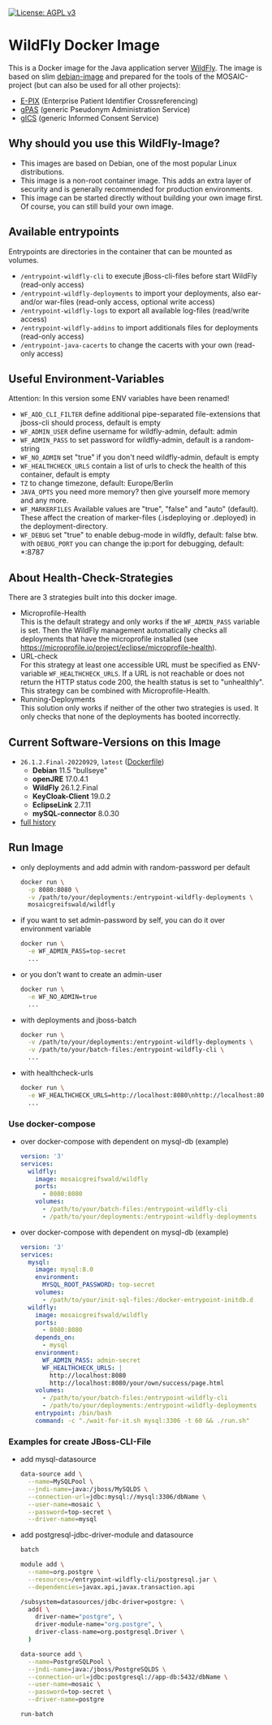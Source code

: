 [![License: AGPL v3](https://img.shields.io/badge/License-AGPL%20v3-blue.svg)](https://www.gnu.org/licenses/agpl-3.0)

# WildFly Docker Image
This is a Docker image for the Java application server [WildFly](http://wildfly.org/). The image is based on slim [debian-image](https://hub.docker.com/_/debian) and prepared for the tools of the MOSAIC-project (but can also be used for all other projects):

* [E-PIX](https://mosaic-greifswald.de/werkzeuge-und-vorlagen/id-management-e-pix.html) (Enterprise Patient Identifier Crossreferencing)
* [gPAS](https://mosaic-greifswald.de/werkzeuge-und-vorlagen/pseudonymverwaltung-gpas.html) (generic Pseudonym Administration Service)
* [gICS](https://mosaic-greifswald.de/werkzeuge-und-vorlagen/einwilligungsmanagement-gics.html) (generic Informed Consent Service)

## Why should you use this WildFly-Image?
* This images are based on Debian, one of the most popular Linux distributions.
* This image is a non-root container image. This adds an extra layer of security and is generally recommended for production environments.
* This image can be started directly without building your own image first. Of course, you can still build your own image.

## Available entrypoints
Entrypoints are directories in the container that can be mounted as volumes.
* `/entrypoint-wildfly-cli` to execute jBoss-cli-files before start WildFly (read-only access)
* `/entrypoint-wildfly-deployments` to import your deployments, also ear- and/or war-files (read-only access, optional write access)
* `/entrypoint-wildfly-logs` to export all available log-files (read/write access)
* `/entrypoint-wildfly-addins` to import additionals files for deployments (read-only access)
* `/entrypoint-java-cacerts` to change the cacerts with your own (read-only access)

## Useful Environment-Variables
Attention: In this version some ENV variables have been renamed!
* `WF_ADD_CLI_FILTER` define additional pipe-separated file-extensions that jboss-cli should process, default is empty
* `WF_ADMIN_USER` define username for wildfly-admin, default: admin
* `WF_ADMIN_PASS` to set password for wildfly-admin, default is a random-string
* `WF_NO_ADMIN` set "true" if you don't need wildfly-admin, default is empty
* `WF_HEALTHCHECK_URLS` contain a list of urls to check the health of this container, default is empty
* `TZ` to change timezone, default: Europe/Berlin
* `JAVA_OPTS` you need more memory? then give yourself more memory and any more.
* `WF_MARKERFILES` Available values are "true", "false" and "auto" (default). These affect the creation of marker-files (.isdeploying or .deployed) in the deployment-directory.
* `WF_DEBUG` set "true" to enable debug-mode in wildfly, default: false
  btw. with `DEBUG_PORT` you can change the ip:port for debugging, default: *:8787

## About Health-Check-Strategies
There are 3 strategies built into this docker image.

* Microprofile-Health<br>
  This is the default strategy and only works if the `WF_ADMIN_PASS` variable is set. Then the WildFly management automatically checks all deployments that have the microprofile installed (see https://microprofile.io/project/eclipse/microprofile-health).
* URL-check<br>
  For this strategy at least one accessible URL must be specified as ENV-variable `WF_HEALTHCHECK_URLS`. If a URL is not reachable or does not return the HTTP status code 200, the health status is set to "unhealthly". This strategy can be combined with Microprofile-Health.
* Running-Deployments<br>
  This solution only works if neither of the other two strategies is used. It only checks that none of the deployments has booted incorrectly.

## Current Software-Versions on this Image
* `26.1.2.Final-20220929`, `latest` ([Dockerfile](https://github.com/mosaic-hgw/WildFly/blob/master/Dockerfile))
  - **Debian** 11.5 "bullseye"
  - **openJRE** 17.0.4.1
  - **WildFly** 26.1.2.Final
  - **KeyCloak-Client** 19.0.2
  - **EclipseLink** 2.7.11
  - **mySQL-connector** 8.0.30
* [full history](https://github.com/mosaic-hgw/WildFly/blob/master/change_history.md)

## Run Image
* only deployments and add admin with random-password per default
  ```sh
  docker run \
    -p 8080:8080 \
    -v /path/to/your/deployments:/entrypoint-wildfly-deployments \
    mosaicgreifswald/wildfly
  ```

* if you want to set admin-password by self, you can do it over environment variable
  ```sh
  docker run \
    -e WF_ADMIN_PASS=top-secret
    ...
  ```

* or you don't want to create an admin-user
  ```sh
  docker run \
    -e WF_NO_ADMIN=true
    ...
  ```

* with deployments and jboss-batch
  ```sh
  docker run \
    -v /path/to/your/deployments:/entrypoint-wildfly-deployments \
    -v /path/to/your/batch-files:/entrypoint-wildfly-cli \
    ...
  ```

* with healthcheck-urls
  ```sh
  docker run \
    -e WF_HEALTHCHECK_URLS=http://localhost:8080\nhttp://localhost:8080/ths-web/html/public/common/processCompleted.xhtml
    ...
  ```

### Use docker-compose
* over docker-compose with dependent on mysql-db (example)
  ```yaml
  version: '3'
  services:
    wildfly:
      image: mosaicgreifswald/wildfly
      ports:
        - 8080:8080
      volumes:
        - /path/to/your/batch-files:/entrypoint-wildfly-cli
        - /path/to/your/deployments:/entrypoint-wildfly-deployments
  ```

* over docker-compose with dependent on mysql-db (example)
  ```yaml
  version: '3'
  services:
    mysql:
      image: mysql:8.0
      environment:
        MYSQL_ROOT_PASSWORD: top-secret
      volumes:
        - /path/to/your/init-sql-files:/docker-entrypoint-initdb.d
    wildfly:
      image: mosaicgreifswald/wildfly
      ports:
        - 8080:8080
      depends_on:
        - mysql
      environment:
        WF_ADMIN_PASS: admin-secret
        WF_HEALTHCHECK_URLS: |
          http://localhost:8080
          http://localhost:8080/your/own/success/page.html
      volumes:
        - /path/to/your/batch-files:/entrypoint-wildfly-cli
        - /path/to/your/deployments:/entrypoint-wildfly-deployments
      entrypoint: /bin/bash
      command: -c "./wait-for-it.sh mysql:3306 -t 60 && ./run.sh"
  ```

### Examples for create JBoss-CLI-File
* add mysql-datasource
  ```sh
  data-source add \
    --name=MySQLPool \
    --jndi-name=java:/jboss/MySQLDS \
    --connection-url=jdbc:mysql://mysql:3306/dbName \
    --user-name=mosaic \
    --password=top-secret \
    --driver-name=mysql
  ```

* add postgresql-jdbc-driver-module and datasource
  ```sh
  batch

  module add \
    --name=org.postgre \
    --resources=/entrypoint-wildfly-cli/postgresql.jar \
    --dependencies=javax.api,javax.transaction.api

  /subsystem=datasources/jdbc-driver=postgre: \
    add( \
      driver-name="postgre", \
      driver-module-name="org.postgre", \
      driver-class-name=org.postgresql.Driver \
    )

  data-source add \
    --name=PostgreSQLPool \
    --jndi-name=java:/jboss/PostgreSQLDS \
    --connection-url=jdbc:postgresql://app-db:5432/dbName \
    --user-name=mosaic \
    --password=top-secret \
    --driver-name=postgre

  run-batch
  ```
